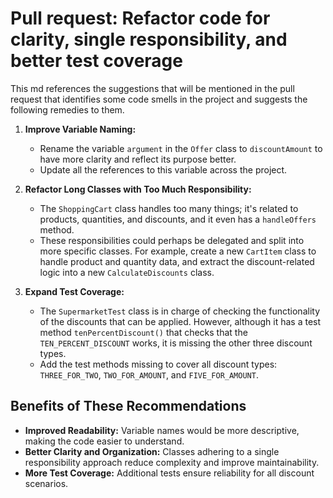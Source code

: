 # Pull request: Refactor code for clarity, single responsibility, and better test coverage

This md references the suggestions that will be mentioned in the pull request that identifies some code smells in the project and suggests the following remedies to them.

1. **Improve Variable Naming:**
    - Rename the variable `argument` in the `Offer` class to `discountAmount` to have more clarity and reflect its purpose better.
    - Update all the references to this variable across the project.

2. **Refactor Long Classes with Too Much Responsibility:**
    - The `ShoppingCart` class handles too many things; it's related to products, quantities, and discounts, and it even has a `handleOffers` method.
    - These responsibilities could perhaps be delegated and split into more specific classes. For example, create a new `CartItem` class to handle product and quantity data, and extract the discount-related logic into a new `CalculateDiscounts` class.

3. **Expand Test Coverage:**
    - The `SupermarketTest` class is in charge of checking the functionality of the discounts that can be applied. However, although it has a test method `tenPercentDiscount()` that checks that the `TEN_PERCENT_DISCOUNT` works, it is missing the other three discount types.
    - Add the test methods missing to cover all discount types: `THREE_FOR_TWO`, `TWO_FOR_AMOUNT`, and `FIVE_FOR_AMOUNT`.

## Benefits of These Recommendations

- **Improved Readability:** Variable names would be more descriptive, making the code easier to understand.
- **Better Clarity and Organization:** Classes adhering to a single responsibility approach reduce complexity and improve maintainability.
- **More Test Coverage:** Additional tests ensure reliability for all discount scenarios.

